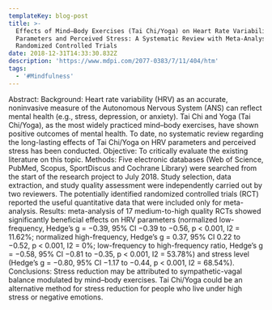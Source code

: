 ```yaml
---
templateKey: blog-post
title: >-
  Effects of Mind–Body Exercises (Tai Chi/Yoga) on Heart Rate Variability
  Parameters and Perceived Stress: A Systematic Review with Meta-Analysis of
  Randomized Controlled Trials
date: 2018-12-31T14:33:30.832Z
description: 'https://www.mdpi.com/2077-0383/7/11/404/htm'
tags:
  - '#Mindfulness'
---
```

Abstract: Background: Heart rate variability (HRV) as an accurate, noninvasive measure of the Autonomous Nervous System (ANS) can reflect mental health (e.g., stress, depression, or anxiety). Tai Chi and Yoga (Tai Chi/Yoga), as the most widely practiced mind–body exercises, have shown positive outcomes of mental health. To date, no systematic review regarding the long-lasting effects of Tai Chi/Yoga on HRV parameters and perceived stress has been conducted. Objective: To critically evaluate the existing literature on this topic. Methods: Five electronic databases (Web of Science, PubMed, Scopus, SportDiscus and Cochrane Library) were searched from the start of the research project to July 2018. Study selection, data extraction, and study quality assessment were independently carried out by two reviewers. The potentially identified randomized controlled trials (RCT) reported the useful quantitative data that were included only for meta-analysis. Results: meta-analysis of 17 medium-to-high quality RCTs showed significantly beneficial effects on HRV parameters (normalized low-frequency, Hedge’s g = −0.39, 95% CI −0.39 to −0.56, p < 0.001, I2 = 11.62%; normalized high-frequency, Hedge’s g = 0.37, 95% CI 0.22 to −0.52, p < 0.001, I2 = 0%; low-frequency to high-frequency ratio, Hedge’s g = −0.58, 95% CI −0.81 to −0.35, p < 0.001, I2 = 53.78%) and stress level (Hedge’s g = −0.80, 95% CI −1.17 to −0.44, p < 0.001, I2 = 68.54%). Conclusions: Stress reduction may be attributed to sympathetic-vagal balance modulated by mind–body exercises. Tai Chi/Yoga could be an alternative method for stress reduction for people who live under high stress or negative emotions.
